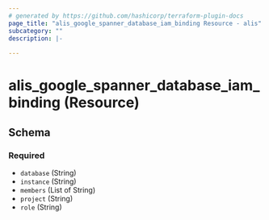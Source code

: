 ```yaml
---
# generated by https://github.com/hashicorp/terraform-plugin-docs
page_title: "alis_google_spanner_database_iam_binding Resource - alis"
subcategory: ""
description: |-
  
---
```


# alis_google_spanner_database_iam_binding (Resource)





<!-- schema generated by tfplugindocs -->
## Schema

### Required

- `database` (String)
- `instance` (String)
- `members` (List of String)
- `project` (String)
- `role` (String)
